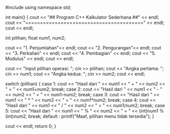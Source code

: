 #include <iostream>
using namespace std;
 
int main()
{
  cout << "##  Program C++ Kalkulator Sederhana  ##" << endl;
  cout << "========================================" << endl;
  cout << endl;
 
  int pilihan;
  float num1, num2;
 
  cout << "1. Penjumlahan"<< endl;
  cout << "2. Pengurangan"<< endl;
  cout << "3. Perkalian"  << endl;
  cout << "4. Pembagian"  << endl;
  cout << "5. Modulus"    << endl;
  cout << endl;
 
  cout << "Input pilihan operasi: ";
  cin >> pilihan;
  cout << "Angka pertama: ";
  cin >> num1;
  cout << "Angka kedua: ";
  cin >> num2;
  cout << endl;
 
  switch (pilihan) {
   case 1:
     cout << "Hasil dari " << num1 << " + " << num2 << " = " << num1+num2;
     break;
   case 2:
     cout << "Hasil dari " << num1 << " - " << num2 << " = " << num1-num2;
     break;
   case 3:
     cout << "Hasil dari " << num1 << " * " << num2 << " = " << num1*num2;
     break;
   case 4:
     cout << "Hasil dari " << num1 << " / " << num2 << " = " << num1/num2;
     break;
   case 5:
     cout << "Hasil dari " << num1 << " % " << num2 << " = " << 
             (int)num1 % (int)num2;
     break;
   default :
     printf("Maaf, pilihan menu tidak tersedia");
  }
 
  cout << endl;
  return 0;
}
